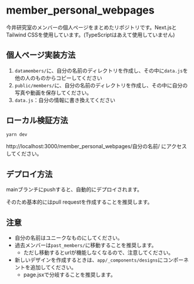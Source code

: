 # member_personal_webpages
今井研究室のメンバーの個人ページをまとめたリポジトリです。Next.jsとTailwind CSSを使用しています。(TypeScriptはあえて使用していません)

## 個人ページ実装方法
1. `datamembers/`に、自分の名前のディレクトリを作成し、その中に`data.js`を他の人のものからコピーしてください
2. `public/members/`に、自分の名前のディレクトリを作成し、その中に自分の写真や動画を保存してください。
3. `data.js`：自分の情報に書き換えてください

## ローカル検証方法
```bash
yarn dev
```
http://localhost:3000/member_personal_webpages/自分の名前/ にアクセスしてください。

## デプロイ方法
mainブランチにpushすると、自動的にデプロイされます。

そのため基本的にはpull requestを作成することを推奨します。

## 注意
- 自分の名前はユニークなものにしてください。
- 過去メンバーは`past_members/`に移動することを推奨します。
  - ただし移動するとurlが機能しなくなるので、注意してください。
- 新しいデザインを作成するときは、`app/_components/designs`にコンポーネントを追加してください。
  - page.jsxで分岐することを推奨します。
